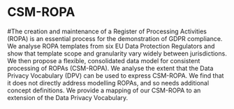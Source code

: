 # CSM-ROPA
#The creation and maintenance of a Register of Processing Activities (ROPA) is an essential process for the demonstration of GDPR compliance. We analyse ROPA templates from six EU Data Protection Regulators and show that template scope and granularity vary widely between jurisdictions. We then propose a flexible, consolidated data model for consistent processing of ROPAs (CSM-ROPA). We analyse the extent that the Data Privacy Vocabulary (DPV) can be used to express CSM-ROPA. We find that it does not directly address modelling ROPAs, and so needs additional concept definitions. We provide a mapping of our CSM-ROPA to an extension of the Data Privacy Vocabulary.
